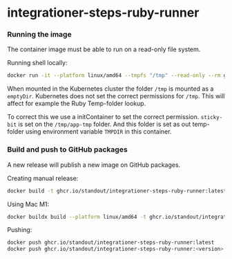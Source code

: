 # integrationer-steps-ruby-runner

### Running the image
The container image must be able to run on a read-only file system.

Running shell locally:
```bash
docker run -it --platform linux/amd64 --tmpfs "/tmp" --read-only --rm ghcr.io/standout/integrationer-steps-ruby-runner:<version> sh
```

When mounted in the Kubernetes cluster the folder `/tmp` is mounted as a `emptyDir`.
Kubernetes does not set the correct permissions for `/tmp`.
This will affect for example the Ruby Temp-folder lookup.

To correct this we use a initContainer to set the correct permission.
`sticky-bit` is set on the `/tmp/app-tmp` folder. And this folder is set as out temp-folder using environment variable `TMPDIR` in this container.

### Build and push to GitHub packages
A new release will publish a new image on GitHub packages.

Creating manual release:
```bash
docker build -t ghcr.io/standout/integrationer-steps-ruby-runner:latest -t ghcr.io/standout/integrationer-steps-ruby-runner:<version> .
```

Using Mac M1:
```bash
docker buildx build --platform linux/amd64 -t ghcr.io/standout/integrationer-steps-ruby-runner:latest -t ghcr.io/standout/integrationer-steps-ruby-runner:<version> .
```

Pushing:
```bash
docker push ghcr.io/standout/integrationer-steps-ruby-runner:latest
docker push ghcr.io/standout/integrationer-steps-ruby-runner:<version>
```
